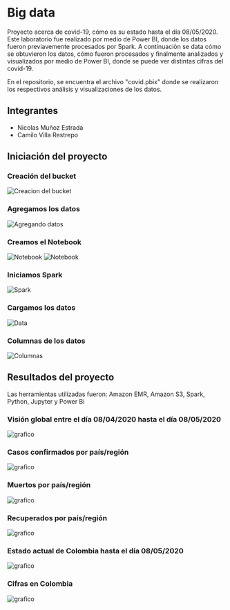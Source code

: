 # Big data

Proyecto acerca de covid-19, cómo es su estado hasta el día 08/05/2020. Este laboratorio fue realizado por medio de Power BI, donde los datos fueron previavemente procesados por Spark.
A continuación se data cómo se obtuvieron los datos, cómo fueron procesados y finalmente analizados y visualizados por medio de Power BI, donde se puede ver distintas cifras del covid-19.

En el repositorio, se encuentra el archivo "covid.pbix" donde se realizaron los respectivos análisis y visualizaciones de los datos.


## Integrantes

  - Nicolas Muñoz Estrada
  - Camilo Villa Restrepo

## Iniciación del proyecto

### Creación del bucket

![Creacion del bucket](/images/1.png)

### Agregamos los datos

![Agregando datos](/images/2.png)

### Creamos el Notebook

![Notebook](/images/3.png)
![Notebook](/images/4.png)

### Iniciamos Spark

![Spark](/images/5.png)

### Cargamos los datos

![Data](/images/6.png)

### Columnas de los datos

![Columnas](/images/7.png)

## Resultados del proyecto

Las herramientas utilizadas fueron: Amazon EMR, Amazon S3, Spark, Python, Jupyter y Power Bi

### Visión global entre el día 08/04/2020 hasta el día 08/05/2020

![grafico](/images/r1.png)

### Casos confirmados por país/región

![grafico](/images/r3.png)

### Muertos por país/región

![grafico](/images/r2.png)

### Recuperados por país/región

![grafico](/images/r4.png)

### Estado actual de Colombia hasta el día 08/05/2020

![grafico](/images/r5.png)

### Cifras en Colombia

![grafico](/images/r6.png)



